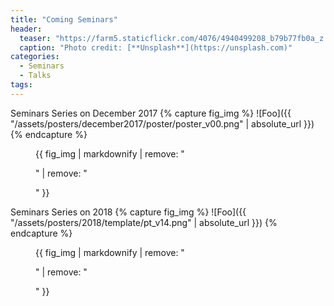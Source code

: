 ```yaml
---
title: "Coming Seminars"
header:
  teaser: "https://farm5.staticflickr.com/4076/4940499208_b79b77fb0a_z.jpg"
  caption: "Photo credit: [**Unsplash**](https://unsplash.com)"
categories:
  - Seminars
  - Talks
tags:
---
```


Seminars Series on December 2017
{% capture fig_img %}
![Foo]({{ "/assets/posters/december2017/poster/poster_v00.png" | absolute_url }})
{% endcapture %}
<figure>
{{ fig_img | markdownify | remove: "<p>" | remove: "</p>" }}
<!-- <figcaption>Seminars on December 2017.</figcaption> -->
</figure>

Seminars Series on 2018
{% capture fig_img %}
![Foo]({{ "/assets/posters/2018/template/pt_v14.png" | absolute_url }})
{% endcapture %}
<figure>
{{ fig_img | markdownify | remove: "<p>" | remove: "</p>" }}
<!-- <figcaption>Seminars on 2018.</figcaption> -->
</figure>
